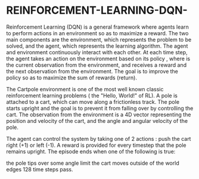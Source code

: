 # REINFORCEMENT-LEARNING-DQN-
Reinforcement Learning (DQN) is a general framework where agents learn to perform actions in an environment so as to maximize a reward. The two main components are the environment, which represents the problem to be solved, and the agent, which represents the learning algorithm.
The agent and environment continuously interact with each other. At each time step, the agent takes an action on the environment based on its policy  , where  is the current observation from the environment, and receives a reward  and the next observation from the environment. The goal is to improve the policy so as to maximize the sum of rewards (return).

The Cartpole environment is one of the most well known classic reinforcement learning problems ( the "Hello, World!" of RL). A pole is attached to a cart, which can move along a frictionless track. The pole starts upright and the goal is to prevent it from falling over by controlling the cart.
The observation from the environment  is a 4D vector representing the position and velocity of the cart, and the angle and angular velocity of the pole.

The agent can control the system by taking one of 2 actions 
: push the cart right (+1) or left (-1).
A reward is provided for every timestep that the pole remains upright. The episode ends when one of the following is true:

the pole tips over some angle limit
the cart moves outside of the world edges
128 time steps pass.
